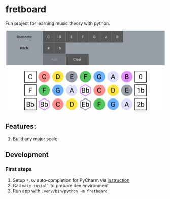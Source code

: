 # fretboard
Fun project for learning music theory with python.

![](docs/example.png)

## Features:
1. Build any major scale

## Development

### First steps
1. Setup `*.kv` auto-completion for PyCharm via [instruction](https://github.com/kivy/kivy/wiki/Setting-Up-Kivy-with-various-popular-IDE's#kv-lang-auto-completion-and-highlighting)
2. Call `make install` to prepare dev environment
3. Run app with `.venv/bin/python -m fretboard`